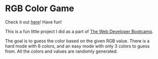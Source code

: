 # RGB Color Game

Check it out [here](https://nikantic.github.io/RGBColorGame/)! Have fun! 

This is a fun little project I did as a part of [The Web Developer Bootcamp](https://www.udemy.com/the-web-developer-bootcamp/ ).

The goal is to guess the color based on the given RGB value. There is a hard mode with 6 colors, and an easy mode with only 3 colors to guess from. All the colors and values are randomly generated. 
